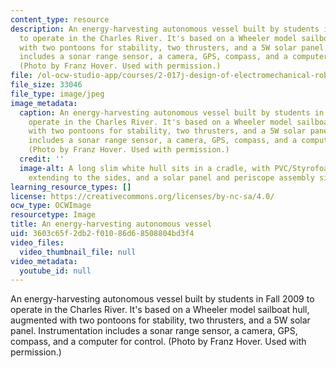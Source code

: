 ```yaml
---
content_type: resource
description: An energy-harvesting autonomous vessel built by students in Fall 2009
  to operate in the Charles River. It's based on a Wheeler model sailboat hull, augmented
  with two pontoons for stability, two thrusters, and a 5W solar panel. Instrumentation
  includes a sonar range sensor, a camera, GPS, compass, and a computer for control.
  (Photo by Franz Hover. Used with permission.)
file: /ol-ocw-studio-app/courses/2-017j-design-of-electromechanical-robotic-systems-fall-2009/3603c65f2db2f01086d68508804bd3f4_2-017jf09.jpg
file_size: 33046
file_type: image/jpeg
image_metadata:
  caption: An energy-harvesting autonomous vessel built by students in Fall 2009 to
    operate in the Charles River. It's based on a Wheeler model sailboat hull, augmented
    with two pontoons for stability, two thrusters, and a 5W solar panel. Instrumentation
    includes a sonar range sensor, a camera, GPS, compass, and a computer for control.
    (Photo by Franz Hover. Used with permission.)
  credit: ''
  image-alt: A long slim white hull sits in a cradle, with PVC/Styrofoam pontoons
    extending to the sides, and a solar panel and periscope assembly sitting on top.
learning_resource_types: []
license: https://creativecommons.org/licenses/by-nc-sa/4.0/
ocw_type: OCWImage
resourcetype: Image
title: An energy-harvesting autonomous vessel
uid: 3603c65f-2db2-f010-86d6-8508804bd3f4
video_files:
  video_thumbnail_file: null
video_metadata:
  youtube_id: null
---
```

An energy-harvesting autonomous vessel built by students in Fall 2009 to operate in the Charles River. It's based on a Wheeler model sailboat hull, augmented with two pontoons for stability, two thrusters, and a 5W solar panel. Instrumentation includes a sonar range sensor, a camera, GPS, compass, and a computer for control. (Photo by Franz Hover. Used with permission.)